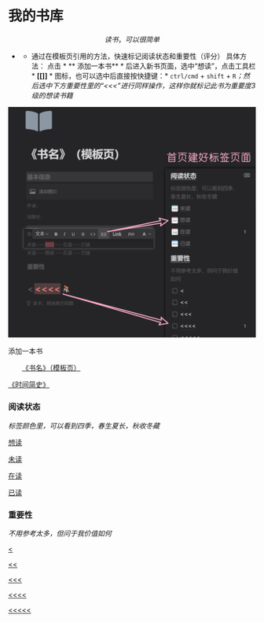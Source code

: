 # 我的书库

$$
读书，可以很简单
$$


- * 通过在模板页引用的方法，快速标记阅读状态和重要性（评分）
具体方法：
点击 * ** 添加一本书** * 后进入新书页面，选中“想读”，点击工具栏 * **[[]]** * 图标，也可以选中后直接按快捷键：* `ctrl/cmd` + `shift` + `R`*；然后选中下方重要性里的“<<<”进行同样操作，这样你就标记此书为重要度3级的想读书籍* 

![](image/image.png)



添加一本书

&ensp;&ensp;&ensp;&ensp;[《书名》（模板页）](%E3%80%8A%E4%B9%A6%E5%90%8D%E3%80%8B%EF%BC%88%E6%A8%A1%E6%9D%BF%E9%A1%B5%EF%BC%89/%E3%80%8A%E4%B9%A6%E5%90%8D%E3%80%8B%EF%BC%88%E6%A8%A1%E6%9D%BF%E9%A1%B5%EF%BC%89.md)

[《时间简史》](%E3%80%8A%E6%97%B6%E9%97%B4%E7%AE%80%E5%8F%B2%E3%80%8B/%E3%80%8A%E6%97%B6%E9%97%B4%E7%AE%80%E5%8F%B2%E3%80%8B.md)



### 阅读状态

*标签颜色里，可以看到四季，春生夏长，秋收冬藏* 

[想读](%E6%83%B3%E8%AF%BB/%E6%83%B3%E8%AF%BB.md)

[未读](%E6%9C%AA%E8%AF%BB/%E6%9C%AA%E8%AF%BB.md)

[在读](%E5%9C%A8%E8%AF%BB/%E5%9C%A8%E8%AF%BB.md)

[已读](%E5%B7%B2%E8%AF%BB/%E5%B7%B2%E8%AF%BB.md)

### 重要性

*不用参考太多，但问于我价值如何* 

[<](%3C/%3C.md)

[<<](%3C%3C/%3C%3C.md)

[<<<](%3C%3C%3C/%3C%3C%3C.md)

[<<<<](%3C%3C%3C%3C/%3C%3C%3C%3C.md)

[<<<<<](%3C%3C%3C%3C%3C/%3C%3C%3C%3C%3C.md)

